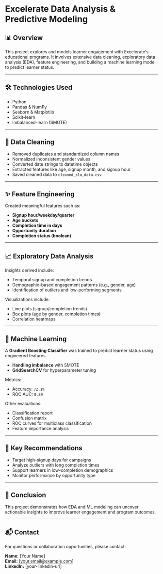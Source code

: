 # Excelerate Data Analysis & Predictive Modeling

## 📊 Overview

This project explores and models learner engagement with Excelerate's educational programs. It involves extensive data cleaning, exploratory data analysis (EDA), feature engineering, and building a machine learning model to predict learner status.

---

## 🛠️ Technologies Used

- Python  
- Pandas & NumPy  
- Seaborn & Matplotlib  
- Scikit-learn  
- Imbalanced-learn (SMOTE)

---

## 🧹 Data Cleaning

- Removed duplicates and standardized column names  
- Normalized inconsistent gender values  
- Converted date strings to datetime objects  
- Extracted features like age, signup month, and signup hour  
- Saved cleaned data to `cleaned_slu_data.csv`

---

## ✨ Feature Engineering

Created meaningful features such as:

- **Signup hour/weekday/quarter**  
- **Age buckets**  
- **Completion time in days**  
- **Opportunity duration**  
- **Completion status (boolean)**

---

## 📈 Exploratory Data Analysis

Insights derived include:

- Temporal signup and completion trends  
- Demographic-based engagement patterns (e.g., gender, age)  
- Identification of outliers and low-performing segments

Visualizations include:

- Line plots (signup/completion trends)  
- Box plots (age by gender, completion times)  
- Correlation heatmaps

---

## 🤖 Machine Learning

A **Gradient Boosting Classifier** was trained to predict learner status using engineered features.

- **Handling imbalance** with SMOTE  
- **GridSearchCV** for hyperparameter tuning  

Metrics:  
- Accuracy: `72.1%`  
- ROC AUC: `0.89`

Other evaluations:

- Classification report  
- Confusion matrix  
- ROC curves for multiclass classification  
- Feature importance analysis

---

## 📌 Key Recommendations

- Target high-signup days for campaigns  
- Analyze outliers with long completion times  
- Support learners in low-completion demographics  
- Monitor performance by opportunity type

---

## 📍 Conclusion

This project demonstrates how EDA and ML modeling can uncover actionable insights to improve learner engagement and program outcomes.

---

## 📬 Contact

For questions or collaboration opportunities, please contact:

**Name:** [Your Name]  
**Email:** [your.email@example.com]  
**LinkedIn:** [your-linkedin-url]
